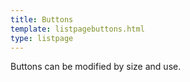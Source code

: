 ```yaml
---
title: Buttons
template: listpagebuttons.html
type: listpage
---
```


<p class="page-intro__content">Buttons can be modified by size and use.</p>
